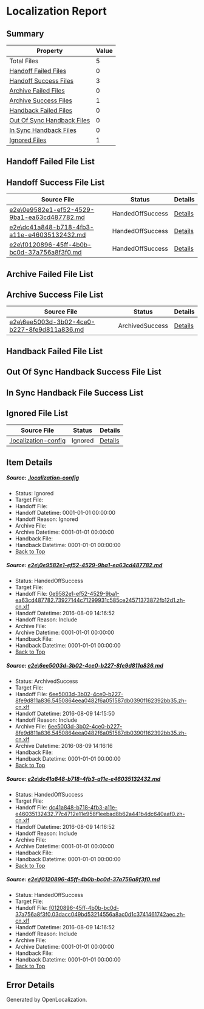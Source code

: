 # <a name='report-top'></a> Localization Report

## Summary
 Property | Value 
 -------- | ----- 
 Total Files | 5
[ Handoff Failed Files ](#handoff-failed-list)| 0
[ Handoff Success Files ](#handoff-success-list)| 3
[ Archive Failed Files ](#archive-failed-list)| 0
[ Archive Success Files ](#archive-success-list)| 1
[ Handback Failed Files ](#handback-failed-list)| 0
[ Out Of Sync Handback Files ](#outofsync-handback-success-list)| 0
[ In Sync Handback Files ](#insync-handback-success-list)| 0
[ Ignored Files ](#ignored-list)| 1

## <a name='handoff-failed-list'></a> Handoff Failed File List

## <a name='handoff-success-list'></a> Handoff Success File List
 Source File | Status | Details 
 ----------- | ------ | ------- 
 [e2e\0e9582e1-ef52-4529-9ba1-ea63cd487782.md](https://github.com/OpenLocalizationTestOrg/oltest/blob/8176709ee79318caa6720b15f68d4c28c8a7af1c/e2e/0e9582e1-ef52-4529-9ba1-ea63cd487782.md) | HandedOffSuccess | [Details](#78222f7760397bff6bce19cdb4cd84b2aaf87da51)
 [e2e\dc41a848-b718-4fb3-a11e-e46035132432.md](https://github.com/OpenLocalizationTestOrg/oltest/blob/43f9008352133d089b8ef081e25a8a32a0ad64e9/e2e/dc41a848-b718-4fb3-a11e-e46035132432.md) | HandedOffSuccess | [Details](#036b74cccc2bc8454f48e890c1126adadcd4861e3)
 [e2e\f0120896-45ff-4b0b-bc0d-37a756a8f3f0.md](https://github.com/OpenLocalizationTestOrg/oltest/blob/43f9008352133d089b8ef081e25a8a32a0ad64e9/e2e/f0120896-45ff-4b0b-bc0d-37a756a8f3f0.md) | HandedOffSuccess | [Details](#be9924ea8b6eec61c2225797844c6cb2c66cc6604)

## <a name='archive-failed-list'></a> Archive Failed File List

## <a name='archive-success-list'></a> Archive Success File List
 Source File | Status | Details 
 ----------- | ------ | ------- 
 [e2e\6ee5003d-3b02-4ce0-b227-8fe9d811a836.md](https://github.com/OpenLocalizationTestOrg/oltest/blob/5869a69d6df8a45af1d7efb2c7cfe68c689b8ed3/e2e/6ee5003d-3b02-4ce0-b227-8fe9d811a836.md) | ArchivedSuccess | [Details](#91ce4530b493b19d805fde77059c03575308dd7f2)

## <a name='handback-failed-list'></a> Handback Failed File List

## <a name='outofsync-handback-success-list'></a> Out Of Sync Handback Success File List

## <a name='insync-handback-success-list'></a> In Sync Handback File Success List

## <a name='ignored-list'></a> Ignored File List
 Source File | Status | Details 
 ----------- | ------ | ------- 
 [.localization-config](https://github.com/OpenLocalizationTestOrg/oltest/blob/43f9008352133d089b8ef081e25a8a32a0ad64e9/.localization-config) | Ignored | [Details](#3d4f252ac210baf56311d7e97dcc2db10974dbd20)

## Item Details
##### <a name='3d4f252ac210baf56311d7e97dcc2db10974dbd20'></a> Source: [.localization-config](https://github.com/OpenLocalizationTestOrg/oltest/blob/43f9008352133d089b8ef081e25a8a32a0ad64e9/.localization-config)
* Status: Ignored
* Target File: 
* Handoff File: 
* Handoff Datetime: 0001-01-01 00:00:00
* Handoff Reason: Ignored
* Archive File: 
* Archive Datetime: 0001-01-01 00:00:00
* Handback File: 
* Handback Datetime: 0001-01-01 00:00:00
* [Back to Top](#report-top)

##### <a name='78222f7760397bff6bce19cdb4cd84b2aaf87da51'></a> Source: [e2e\0e9582e1-ef52-4529-9ba1-ea63cd487782.md](https://github.com/OpenLocalizationTestOrg/oltest/blob/8176709ee79318caa6720b15f68d4c28c8a7af1c/e2e/0e9582e1-ef52-4529-9ba1-ea63cd487782.md)
* Status: HandedOffSuccess
* Target File: 
* Handoff File: [0e9582e1-ef52-4529-9ba1-ea63cd487782.73927144c71299931c585ce24571373872fb12d1.zh-cn.xlf](https://github.com/OpenLocalizationTestOrg/olhandoff-e2e/blob/ca1a3765767d0ef38ecad1b02218bb5db3f9f308/ol-handoff/OpenLocalizationTestOrg/ol-test-zhcn/ci/0e9582e1-ef52-4529-9ba1-ea63cd487782.73927144c71299931c585ce24571373872fb12d1.zh-cn.xlf)
* Handoff Datetime: 2016-08-09 14:16:52
* Handoff Reason: Include
* Archive File: 
* Archive Datetime: 0001-01-01 00:00:00
* Handback File: 
* Handback Datetime: 0001-01-01 00:00:00
* [Back to Top](#report-top)

##### <a name='91ce4530b493b19d805fde77059c03575308dd7f2'></a> Source: [e2e\6ee5003d-3b02-4ce0-b227-8fe9d811a836.md](https://github.com/OpenLocalizationTestOrg/oltest/blob/5869a69d6df8a45af1d7efb2c7cfe68c689b8ed3/e2e/6ee5003d-3b02-4ce0-b227-8fe9d811a836.md)
* Status: ArchivedSuccess
* Target File: 
* Handoff File: [6ee5003d-3b02-4ce0-b227-8fe9d811a836.5450864eea0482f6a051587db0390f162392bb35.zh-cn.xlf](https://github.com/OpenLocalizationTestOrg/olhandoff-e2e/blob/d9a132613418c94c64d0aa7508a587dc0bf46529/ol-handoff/OpenLocalizationTestOrg/ol-test-zhcn/ci/ht/6ee5003d-3b02-4ce0-b227-8fe9d811a836.5450864eea0482f6a051587db0390f162392bb35.zh-cn.xlf)
* Handoff Datetime: 2016-08-09 14:15:50
* Handoff Reason: Include
* Archive File: [6ee5003d-3b02-4ce0-b227-8fe9d811a836.5450864eea0482f6a051587db0390f162392bb35.zh-cn.xlf](https://github.com/OpenLocalizationTestOrg/olhandoff-e2e/blob/6fc7d7530546cfee3f59d77c7bad0ef3d653e83f/ol-archive/OpenLocalizationTestOrg/ol-test-zhcn/ci/ht/6ee5003d-3b02-4ce0-b227-8fe9d811a836.5450864eea0482f6a051587db0390f162392bb35.zh-cn.xlf)
* Archive Datetime: 2016-08-09 14:16:16
* Handback File: 
* Handback Datetime: 0001-01-01 00:00:00
* [Back to Top](#report-top)

##### <a name='036b74cccc2bc8454f48e890c1126adadcd4861e3'></a> Source: [e2e\dc41a848-b718-4fb3-a11e-e46035132432.md](https://github.com/OpenLocalizationTestOrg/oltest/blob/43f9008352133d089b8ef081e25a8a32a0ad64e9/e2e/dc41a848-b718-4fb3-a11e-e46035132432.md)
* Status: HandedOffSuccess
* Target File: 
* Handoff File: [dc41a848-b718-4fb3-a11e-e46035132432.77c4712e11e958f1eebad8b62a441b4dc640aaf0.zh-cn.xlf](https://github.com/OpenLocalizationTestOrg/olhandoff-e2e/blob/ca1a3765767d0ef38ecad1b02218bb5db3f9f308/ol-handoff/OpenLocalizationTestOrg/ol-test-zhcn/ci/dc41a848-b718-4fb3-a11e-e46035132432.77c4712e11e958f1eebad8b62a441b4dc640aaf0.zh-cn.xlf)
* Handoff Datetime: 2016-08-09 14:16:52
* Handoff Reason: Include
* Archive File: 
* Archive Datetime: 0001-01-01 00:00:00
* Handback File: 
* Handback Datetime: 0001-01-01 00:00:00
* [Back to Top](#report-top)

##### <a name='be9924ea8b6eec61c2225797844c6cb2c66cc6604'></a> Source: [e2e\f0120896-45ff-4b0b-bc0d-37a756a8f3f0.md](https://github.com/OpenLocalizationTestOrg/oltest/blob/43f9008352133d089b8ef081e25a8a32a0ad64e9/e2e/f0120896-45ff-4b0b-bc0d-37a756a8f3f0.md)
* Status: HandedOffSuccess
* Target File: 
* Handoff File: [f0120896-45ff-4b0b-bc0d-37a756a8f3f0.03dacc049bd53214556a8ac0d1c3741461742aec.zh-cn.xlf](https://github.com/OpenLocalizationTestOrg/olhandoff-e2e/blob/ca1a3765767d0ef38ecad1b02218bb5db3f9f308/ol-handoff/OpenLocalizationTestOrg/ol-test-zhcn/ci/f0120896-45ff-4b0b-bc0d-37a756a8f3f0.03dacc049bd53214556a8ac0d1c3741461742aec.zh-cn.xlf)
* Handoff Datetime: 2016-08-09 14:16:52
* Handoff Reason: Include
* Archive File: 
* Archive Datetime: 0001-01-01 00:00:00
* Handback File: 
* Handback Datetime: 0001-01-01 00:00:00
* [Back to Top](#report-top)


## Error Details

Generated by OpenLocalization.
